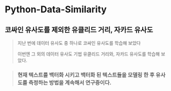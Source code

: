 # Python-Data-Similarity
## 코싸인 유사도를 제외한 유클리드 거리, 자카드 유사도

> 지난 번에 데이터 유사도 중 하나로 코싸인 유사도를 학습해 보았다
>
>
>
> 이번엔 그 외의 데이터 유사도 기법 유클리드 거리와, 자카드 유사도를 학습해 보았다.



> ### 현재 텍스트를 백터화 시키고 백터화 된 텍스트들을 모델링 한 후 유사도를 측정하는 방법을 계속해서 연구중이다.
